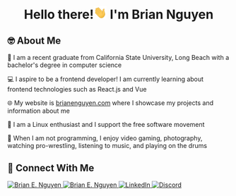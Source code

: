 <h1 align="center">Hello there!<img src="https://raw.githubusercontent.com/ABSphreak/ABSphreak/master/gifs/Hi.gif" width="30px"> I'm Brian Nguyen</h1>

## 🤓 About Me

🏫 I am a recent graduate from California State University, Long Beach with a bachelor's degree in computer science

💻 I aspire to be a frontend developer! I am currently learning about frontend technologies such as React.js and Vue

🌐 My website is [brianenguyen.com](https://brianenguyen.com) where I showcase my projects and information about me

🐧 I am a Linux enthusiast and I support the free software movement

🌇 When I am not programming, I enjoy video gaming, photography, watching pro-wrestling, listening to music, and playing on the drums

## 💙 Connect With Me

<p>
  <a href="https://www.brianenguyen.com/">
    <img alt="Brian E. Nguyen" src="https://img.shields.io/badge/-brianenguyen.com-black" height="25px"/>
  </a>
  <a href="mailto:brian.edison.nguyen@gmail.com">
    <img alt="Brian E. Nguyen" src="https://img.shields.io/badge/Gmail-D14836?style=for-the-badge&logo=gmail&logoColor=white" height="25px"/>
  </a>
  <a href="https://www.linkedin.com/in/brian-edison-nguyen/">
    <img alt="LinkedIn" src="https://img.shields.io/badge/linkedin-%230077B5.svg?style=for-the-badge&logo=linkedin&logoColor=white" height="25px"/>
  </a>
  <a href="https://discordapp.com/users/357270934614179851">
    <img alt="Discord" src="https://img.shields.io/badge/%3CBuraiyen%231998%3E-%237289DA.svg?style=for-the-badge&logo=discord&logoColor=white" height="25px"/>
  </a>
</p>
